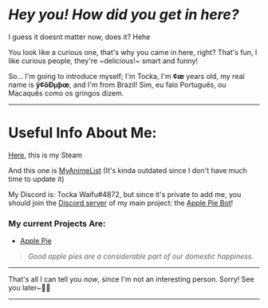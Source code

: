 # _Hey you! How did you get in here?_

I guess it doesnt matter now, does it? Hehe

You look like a curious one, that's why you came in here, right? That's fun, I like curious people, they're ~delicious!~ smart and funny!

So... I'm going to introduce myself; I'm Tocka, I'm **¢œ** years old, my real name is **ÿ¢õÐµþœ**, and I'm from Brazil! Sim, eu falo Português, ou Macaquês como os gringos dizem.

-----------------------------------------------------------------------------------------------------------------------------------------------------------------------------------

# Useful Info About Me:

[Here](https://steamcommunity.com/id/TockaWaifu/), this is my Steam

And this one is [MyAnimeList](https://myanimelist.net/profile/Tocka_Waifu) (It's kinda outdated since I don't have much time to update it)

My Discord is: Tocka Waifu#4872, but since it's private to add me, you should join the [Discord server](https://discord.gg/G4bv4Buf4E) of my main project: the [Apple Pie Bot](https://discord.com/oauth2/authorize?client_id=762077336812126228&scope=bot&permissions=2112351350)!

### My current Projects Are:

- [Apple Pie](https://github.com/The-Crow-pleb/Apple-Pie-Bot)

>_Good apple pies are a considerable part of our domestic happiness._

-----------------------------------------------------------------------------------------------------------------------------------------------------------------------------------

That's all I can tell you _now_, since I'm not an interesting person. Sorry!
See you later~👋🏻

-----------------------------------------------------------------------------------------------------------------------------------------------------------------------------------
